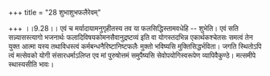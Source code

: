 +++
title = "28 शुभाशुभफलैरेवम्"

+++
।।9.28।। एवं च मर्यादायामनुगृहीतस्य तव या फलसिद्धिस्तामवधेहि -- शुभेति।
एवं सति सन्न्यासस्त्यागो भजनार्थः फलादिविषयकोमनसैवानुद्रष्टव्यं इति वा
योगस्तदभिन्न एकार्थकश्चेतसः समत्वं तेन युक्त आत्मा यस्य तथाविधस्त्वं
कर्मबन्धनैरिष्टानिष्टफलैः मुक्तो भविष्यसि मुक्तिसिद्धर्भविता। जगति
स्थितोऽपि त्वं मत्सेवको योगी संसारधर्माऽलिप्त एव मां पुरुषोत्तमं
समुपैष्यसि सेवोपयोगिस्वरूपेण व्यापिवैकुण्ठे। मत्समीपे स्थास्यसीति भावः।
